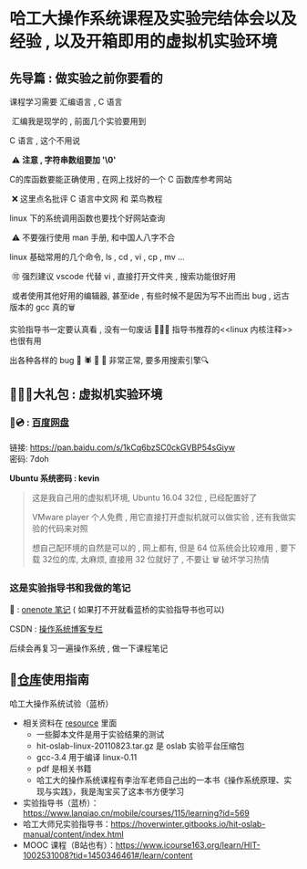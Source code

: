 # 哈工大操作系统课程及实验完结体会以及经验 , 以及开箱即用的虚拟机实验环境

## 先导篇 : 做实验之前你要看的

课程学习需要 汇编语言 , C 语言  

​	汇编我是现学的 , 前面几个实验要用到

C 语言 , 这个不用说 

​	⚠️ **注意 , 字符串数组要加 '\0'** 

C的库函数要能正确使用 , 在网上找好的一个 C 函数库参考网站

​	❌ 这里点名批评 C 语言中文网 和 菜鸟教程

linux 下的系统调用函数也要找个好网站查询

​	⚠️ 不要强行使用 man 手册, 和中国人八字不合

linux 基础常用的几个命令, ls , cd , vi , cp , mv ...

​	🉑️ 强烈建议 vscode 代替 vi , 直接打开文件夹 , 搜索功能很好用

​	或者使用其他好用的编辑器, 甚至ide , 有些时候不是因为写不出而出 bug , 远古版本的 gcc 真的🗑

实验指导书一定要认真看 , 没有一句废话 🙁🙁🙁
指导书推荐的<<linux 内核注释>>也很有用

出各种各样的 bug  🐛 🕷 🦟 🐞 非常正常, 要多用搜索引擎🔍

## 🎉🎉🎉大礼包 : 虚拟机实验环境

### 💿 : [百度网盘](https://pan.baidu.com/s/1kCq6bzSC0ckGVBP54sGiyw) 

链接: https://pan.baidu.com/s/1kCq6bzSC0ckGVBP54sGiyw  
密码: 7doh

**Ubuntu 系统密码 : kevin**

> 这是我自己用的虚拟机环境, Ubuntu 16.04 32位 , 已经配置好了
>
> VMware player 个人免费 , 用它直接打开虚拟机就可以做实验 , 还有我做实验的代码来对照
>
> 想自己配环境的自然是可以的 , 网上都有, 但是 64 位系统会比较难用 , 要下载 32位的库, 太麻烦, 直接用 32 位就好了 , 不要让 🗑 破坏学习热情
>

### 这是实验指导书和我做的笔记 

📖 : [onenote 笔记](https://1drv.ms/u/s!AlpUsRdIUoE-i0W_HSsWMRTc1xOf)  ( 如果打不开就看蓝桥的实验指导书也可以)

CSDN : [操作系统博客专栏](https://blog.csdn.net/weixin_43987915/category_10331305.html?spm=1001.2014.3001.5482)

后续会再复习一遍操作系统 , 做一下课程笔记

## 🔗[仓库](https://github.com/Kevin-Kevin/hit-operatingSystem)使用指南

哈工大操作系统试验（蓝桥）

- 相关资料在 [resource](https://github.com/Kevin-Kevin/hit-operatingSystem/tree/master/resource) 里面
  - 一些脚本文件是用于实验结果的测试
  - hit-oslab-linux-20110823.tar.gz 是 oslab 实验平台压缩包
  - gcc-3.4 用于编译 linux-0.11
  - pdf 是相关书籍
  - 哈工大的操作系统课程有李治军老师自己出的一本书《操作系统原理、实现与实践》，我是淘宝买了这本书方便学习
- 实验指导书（蓝桥）：https://www.lanqiao.cn/mobile/courses/115/learning?id=569
- 哈工大师兄实验指导书：https://hoverwinter.gitbooks.io/hit-oslab-manual/content/index.html
- MOOC 课程（B站也有）：https://www.icourse163.org/learn/HIT-1002531008?tid=1450346461#/learn/content